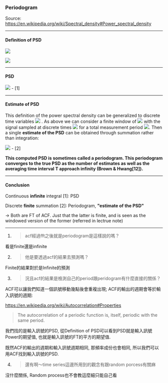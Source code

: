 ### Periodogram

Source: https://en.wikipedia.org/wiki/Spectral_density#Power_spectral_density

---
#### Definition of PSD 


![](https://wikimedia.org/api/rest_v1/media/math/render/svg/c46bd1326f3318c991eead326aced04fa5cbc3c6)

![](https://wikimedia.org/api/rest_v1/media/math/render/svg/270af296fa27bc5be64f948baa08ebd6049e6c4c)



---

#### PSD
![](https://wikimedia.org/api/rest_v1/media/math/render/svg/2c06fa8cbaf57438cc9f95571b25d15ad89c717a) - [1]

---

#### Estimate of PSD

This definition of the power spectral density can be generalized to discrete time variables 
![](https://wikimedia.org/api/rest_v1/media/math/render/svg/7c5ea190699149306d242b70439e663559e3ffbe)
. As above we can consider a finite window of ![](https://wikimedia.org/api/rest_v1/media/math/render/svg/684dfffc7b19e148dac524a256e6209445887051)
with the signal sampled at discrete times ![](https://wikimedia.org/api/rest_v1/media/math/render/svg/d8569943fad34048331303a7d860286f1d3168c6)
for a total measurement period ![](https://wikimedia.org/api/rest_v1/media/math/render/svg/341d2c64e98d43248898e0aafe08070ca86ef40f).
Then a single **estimate of the PSD** can be obtained through summation rather than integration:

![](https://wikimedia.org/api/rest_v1/media/math/render/svg/d098065dfd01c25b8d88557bdbbe96caae65dfe3) - [2]


**This computed PSD is sometimes called a periodogram.
This periodogram converges to the true PSD as the number of estimates as well as the averaging 
time interval T approach infinity (Brown & Hwang[12]).**

---

#### Conclusion

Continuous **infinite** integral [1]: PSD

Discrete **finite** summation [2]: Periodogram, **"estimate of the PSD"**

-> Both are FT of ACF. Just that the latter is finite, and is seen as the windowed version of the former (referred in lectrue note)



---


1. > acf經過fft之後就是periodogram是這樣說的嗎？

看是finite還是infinite

2. > 他是要透過acf的結果去預測嗎？

Finite的結果對於是Infinite的預測

3. > 況且acf的結果是檢測自己的period跟peridogram有什麼直接的關係？

ACF可以讓我們知道一個訊號移動幾點後會重複出現; ACF的輸出的週期會等於輸入訊號的週期:

https://en.wikipedia.org/wiki/Autocorrelation#Properties
> The autocorrelation of a periodic function is, itself, periodic with the same period.

我們找的是輸入訊號的PSD, 從Definition of PSD可以看到PSD就是輸入訊號Power的期望值, 也就是輸入訊號的FT的平方的期望值.

既然ACF的輸出的週期和輸入訊號週期相同, 那頻率成份也會相同, 所以我們可以用ACF找到輸入訊號的PSD.

4. > 還有啊～time series這邊所用到的觀念有跟random porcess有關麻

沒什麼關係, Random process也不會教這麼細只能自己看

